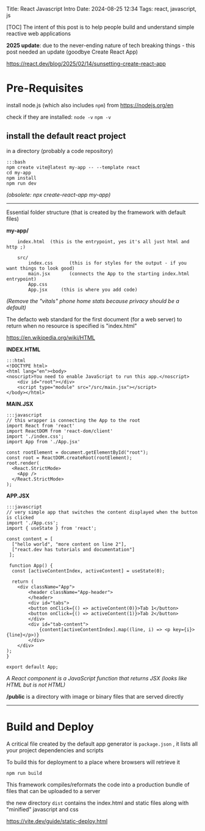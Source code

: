 Title: React Javascript Intro
Date: 2024-08-25 12:34
Tags: react, javascript, js

[TOC]
The intent of this post is to help people build and understand simple reactive web applications

**2025 update**: due to the never-ending nature of tech breaking things - this post needed an update (goodbye Create React App)

<https://react.dev/blog/2025/02/14/sunsetting-create-react-app>


# Pre-Requisites
install node.js (which also includes `npm`) from <https://nodejs.org/en>

check if they are installed:
`node -v`
`npm -v`

## install the default react project
in a directory (probably a code repository)

 	:::bash
	npm create vite@latest my-app -- --template react
 	cd my-app
	npm install
	npm run dev
  
_(obsolete: npx create-react-app my-app)_

- - -
Essential folder structure (that is created by the framework with default files)

**my-app/**

```
	index.html	(this is the entrypoint, yes it's all just html and http ;)
  
	src/
		index.css      (this is for styles for the output - if you want things to look good)
		main.jsx       (connects the App to the starting index.html entrypoint)
		App.css
		App.jsx		(this is where you add code)
```
		
_(Remove the "vitals" phone home stats because privacy should be a default)_

The defacto web standard for the first document (for a web server) to return when no resource is specified is "index.html"

<https://en.wikipedia.org/wiki/HTML>

**INDEX.HTML**

	:::html
	<!DOCTYPE html>
	<html lang="en"><body>
	<noscript>You need to enable JavaScript to run this app.</noscript>
		<div id="root"></div>
		<script type="module" src="/src/main.jsx"></script>
	</body></html>


**MAIN.JSX**

	:::javascript
	// this wrapper is connecting the App to the root
	import React from 'react'
	import ReactDOM from 'react-dom/client'
	import './index.css';
	import App from './App.jsx'
	
	const rootElement = document.getElementById("root");
	const root = ReactDOM.createRoot(rootElement);
	root.render(
	  <React.StrictMode>
		<App />
	  </React.StrictMode>
	);


**APP.JSX**

	:::javascript
	// very simple app that switches the content displayed when the button is clicked
	import './App.css';
	import { useState } from 'react';
	
	const content = [
	  ["hello world", "more content on line 2"],
	  ["react.dev has tutorials and documentation"]
	 ];
	  
	 function App() {
	  const [activeContentIndex, activeContent] = useState(0);
	 
	  return (
	  	<div className="App">
      		<header className="App-header">
			</header>
			<div id="tabs">
			<button onClick={() => activeContent(0)}>Tab 1</button>
			<button onClick={() => activeContent(1)}>Tab 2</button>
			</div>
			<div id="tab-content">
				{content[activeContentIndex].map((line, i) => <p key={i}>{line}</p>)}
			</div>
		</div>
	);
	}
	
	export default App;

_A React component is a JavaScript function that returns JSX (looks like HTML but is not HTML)_

**/public** is a directory with image or binary files that are served directly
- - -

# Build and Deploy

A critical file created by the default app generator is `package.json` , it lists all your project dependencies and scripts

To build this for deployment to a place where browsers will retrieve it

`npm run build`

This framework compiles/reformats the code into a production bundle of files that can be uploaded to a server

the new directory `dist` contains the index.html and static files along with "minified" javascript and css

<https://vite.dev/guide/static-deploy.html>

